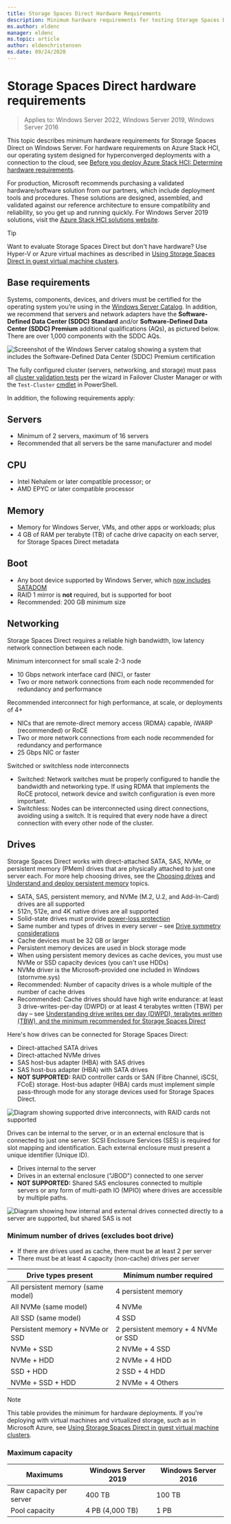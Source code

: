 ```yaml
---
title: Storage Spaces Direct Hardware Requirements
description: Minimum hardware requirements for testing Storage Spaces Direct.
ms.author: eldenc
manager: eldenc
ms.topic: article
author: eldenchristensen
ms.date: 09/24/2020
---
```

# Storage Spaces Direct hardware requirements

>Applies to: Windows Server 2022, Windows Server 2019, Windows Server 2016

This topic describes minimum hardware requirements for Storage Spaces Direct on Windows Server. For hardware requirements on Azure Stack HCI, our operating system designed for hyperconverged deployments with a connection to the cloud, see [Before you deploy Azure Stack HCI: Determine hardware requirements](/azure-stack/hci/deploy/before-you-start#determine-hardware-requirements).

For production, Microsoft recommends purchasing a validated hardware/software solution from our partners, which include deployment tools and procedures. These solutions are designed, assembled, and validated against our reference architecture to ensure compatibility and reliability, so you get up and running quickly. For Windows Server 2019 solutions, visit the [Azure Stack HCI solutions website](https://azure.microsoft.com/overview/azure-stack/hci).

   > [!TIP]
   > Want to evaluate Storage Spaces Direct but don't have hardware? Use Hyper-V or Azure virtual machines as described in [Using Storage Spaces Direct in guest virtual machine clusters](storage-spaces-direct-in-vm.md).

## Base requirements

Systems, components, devices, and drivers must be certified for the operating system you’re using in the [Windows Server Catalog](https://www.windowsservercatalog.com). In addition, we recommend that servers and network adapters have the **Software-Defined Data Center (SDDC) Standard** and/or **Software-Defined Data Center (SDDC) Premium** additional qualifications (AQs), as pictured below. There are over 1,000 components with the SDDC AQs.

![Screenshot of the Windows Server catalog showing a system that includes the Software-Defined Data Center (SDDC) Premium certification](media/hardware-requirements/sddc-aqs.png)

The fully configured cluster (servers, networking, and storage) must pass all [cluster validation tests](/previous-versions/windows/it-pro/windows-server-2008-R2-and-2008/cc732035(v=ws.10)) per the wizard in Failover Cluster Manager or with the `Test-Cluster` [cmdlet](/powershell/module/failoverclusters/test-cluster) in PowerShell.

In addition, the following requirements apply:

## Servers

- Minimum of 2 servers, maximum of 16 servers
- Recommended that all servers be the same manufacturer and model

## CPU

- Intel Nehalem or later compatible processor; or
- AMD EPYC or later compatible processor

## Memory

- Memory for Windows Server, VMs, and other apps or workloads; plus
- 4 GB of RAM per terabyte (TB) of cache drive capacity on each server, for Storage Spaces Direct metadata

## Boot

- Any boot device supported by Windows Server, which [now includes SATADOM](https://cloudblogs.microsoft.com/windowsserver/2017/08/30/announcing-support-for-satadom-boot-drives-in-windows-server-2016/)
- RAID 1 mirror is **not** required, but is supported for boot
- Recommended: 200 GB minimum size

## Networking

Storage Spaces Direct requires a reliable high bandwidth, low latency network connection between each node.

Minimum interconnect for small scale 2-3 node
- 10 Gbps network interface card (NIC), or faster
- Two or more network connections from each node recommended for redundancy and performance

Recommended interconnect for high performance, at scale, or deployments of 4+
- NICs that are remote-direct memory access (RDMA) capable, iWARP (recommended) or RoCE
- Two or more network connections from each node recommended for redundancy and performance
- 25 Gbps NIC or faster

Switched or switchless node interconnects
- Switched: Network switches must be properly configured to handle the bandwidth and networking type.  If using RDMA that implements the RoCE protocol, network device and switch configuration is even more important.
- Switchless: Nodes can be interconnected using direct connections, avoiding using a switch.  It is required that every node have a direct connection with every other node of the cluster.


## Drives

Storage Spaces Direct works with direct-attached SATA, SAS, NVMe, or persistent memory (PMem) drives that are physically attached to just one server each. For more help choosing drives, see the [Choosing drives](choosing-drives.md) and [Understand and deploy persistent memory](/azure-stack/hci/concepts/deploy-persistent-memory) topics.

- SATA, SAS, persistent memory, and NVMe (M.2, U.2, and Add-In-Card) drives are all supported
- 512n, 512e, and 4K native drives are all supported
- Solid-state drives must provide [power-loss protection](https://techcommunity.microsoft.com/t5/storage-at-microsoft/don-t-do-it-consumer-grade-solid-state-drives-ssd-in-storage/ba-p/425914)
- Same number and types of drives in every server – see [Drive symmetry considerations](/azure-stack/hci/concepts/drive-symmetry-considerations)
- Cache devices must be 32 GB or larger
- Persistent memory devices are used in block storage mode
- When using persistent memory devices as cache devices, you must use NVMe or SSD capacity devices (you can't use HDDs)
- NVMe driver is the Microsoft-provided one included in Windows (stornvme.sys)
- Recommended: Number of capacity drives is a whole multiple of the number of cache drives
- Recommended: Cache drives should have high write endurance: at least 3 drive-writes-per-day (DWPD) or at least 4 terabytes written (TBW) per day – see [Understanding drive writes per day (DWPD), terabytes written (TBW), and the minimum recommended for Storage Spaces Direct](https://techcommunity.microsoft.com/t5/storage-at-microsoft/understanding-ssd-endurance-drive-writes-per-day-dwpd-terabytes/ba-p/426024)

Here's how drives can be connected for Storage Spaces Direct:

- Direct-attached SATA drives
- Direct-attached NVMe drives
- SAS host-bus adapter (HBA) with SAS drives
- SAS host-bus adapter (HBA) with SATA drives
- **NOT SUPPORTED:** RAID controller cards or SAN (Fibre Channel, iSCSI, FCoE) storage. Host-bus adapter (HBA) cards must implement simple pass-through mode for any storage devices used for Storage Spaces Direct.

![Diagram showing supported drive interconnects, with RAID cards not supported](media/hardware-requirements/drive-interconnect-support-1.png)

Drives can be internal to the server, or in an external enclosure that is connected to just one server. SCSI Enclosure Services (SES) is required for slot mapping and identification. Each external enclosure must present a unique identifier (Unique ID).

- Drives internal to the server
- Drives in an external enclosure ("JBOD") connected to one server
- **NOT SUPPORTED:** Shared SAS enclosures connected to multiple servers or any form of multi-path IO (MPIO) where drives are accessible by multiple paths.

![Diagram showing how internal and external drives connected directly to a server are supported, but shared SAS is not](media/hardware-requirements/drive-interconnect-support-2.png)

### Minimum number of drives (excludes boot drive)

- If there are drives used as cache, there must be at least 2 per server
- There must be at least 4 capacity (non-cache) drives per server

| Drive types present   | Minimum number required |
|-----------------------|-------------------------|
| All persistent memory (same model) | 4 persistent memory |
| All NVMe (same model) | 4 NVMe                  |
| All SSD (same model)  | 4 SSD                   |
| Persistent memory + NVMe or SSD | 2 persistent memory + 4 NVMe or SSD |
| NVMe + SSD            | 2 NVMe + 4 SSD          |
| NVMe + HDD            | 2 NVMe + 4 HDD          |
| SSD + HDD             | 2 SSD + 4 HDD           |
| NVMe + SSD + HDD      | 2 NVMe + 4 Others       |

   >[!NOTE]
   > This table provides the minimum for hardware deployments. If you're deploying with virtual machines and virtualized storage, such as in Microsoft Azure, see [Using Storage Spaces Direct in guest virtual machine clusters](storage-spaces-direct-in-vm.md).

### Maximum capacity

| Maximums                | Windows Server 2019  | Windows Server 2016  |
| ---                     | ---------            | ---------            |
| Raw capacity per server | 400 TB               | 100 TB               |
| Pool capacity           | 4 PB (4,000 TB)      | 1 PB                 |
